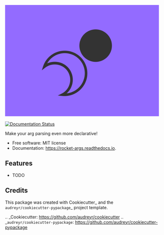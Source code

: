 <img src="docs/obrazek.png" alt="Logo">

[![Documentation Status](https://readthedocs.org/projects/rocket-args/badge/?version=latest&token=5fa12168688d6ec8f1eb552001efe61f2a31a76e69ff22baffc0864d6199302b)](https://rocket-args.readthedocs.io/en/latest/?badge=latest)


Make your arg parsing even more declarative!


* Free software: MIT license
* Documentation: https://rocket-args.readthedocs.io.


Features
--------

* TODO

Credits
-------

This package was created with Cookiecutter_ and the `audreyr/cookiecutter-pypackage`_ project template.

.. _Cookiecutter: https://github.com/audreyr/cookiecutter
.. _`audreyr/cookiecutter-pypackage`: https://github.com/audreyr/cookiecutter-pypackage

